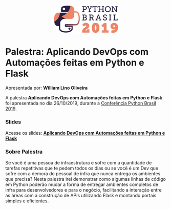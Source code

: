 <p align="center"><img src="../../logo_python_brasil_2019-01.svg" width="200"></p>

# Palestra: Aplicando DevOps com Automações feitas em Python e Flask
Apresentada por: **William Lino Oliveira**


A palestra **Aplicando DevOps com Automações feitas em Python e Flask** foi apresentada no dia 26/10/2019, durante a [Conferência Python Brasil 2019](http://2019.pythonbrasil.org.br).



### Slides

Acesse os slides: **[Aplicando DevOps com Automações feitas em Python e Flask](./pybr2019-william-lino-oliveira-aplicando-devops-com-automacoes-feitas.pptx)**



### Sobre Palestra
Se você é uma pessoa de infraestrutura e sofre com a quantidade de tarefas repetitivas que te pedem todos os dias ou se você é um Dev que sofre com a demora do pessoal de infra que nunca entrega os ambientes que precisa? Nesta palestra irei demonstrar como algumas linhas de código em Python poderão mudar a forma de entregar ambientes completos de infra para desenvolvedores e para o negócio, facilitando a interação entre as áreas com a construção de APIs utilizando Flask e montando portais simples e eficientes.




